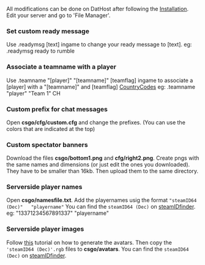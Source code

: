 All modifications can be done on DatHost after following the [Installation](docs/installation.md). Edit your server and go to 'File Manager'.

### **Set custom ready message**
Use .readymsg [text] ingame to change your ready message to [text]. eg: .readymsg ready to rumble 

### **Associate a teamname with a player**
Use .teamname "[player]"  "[teamname]"  [teamflag] ingame to associate a [player] with a "[teamname]" and [teamflag] <a href="https://countrycode.org/" target="_blank">CountryCodes</a> eg: .teamname "player" "Team 1" CH

### **Custom prefix for chat messages**
Open **csgo/cfg/custom.cfg** and change the prefixes. (You can use the colors that are indicated at the top)

### **Custom spectator banners**
Download the files **csgo/bottom1.png** and **cfg/right2.png**. Create pngs with the same names and dimensions (or just edit the ones you downloaded). They have to be smaller than 16kb. Then upload them to the same directory.

### **Serverside player names**
Open **csgo/namesfile.txt**. Add the playernames usig the format ```"steamID64 (Dec)"	"playername"``` You can find the ```steamID64 (Dec)``` on <a href="https://steamidfinder.com/" target="_blank">steamIDfinder</a>. eg: "13371234567891337"	"playername"

### **Serverside player images**
Follow <a href="https://steamcommunity.com/sharedfiles/filedetails/?l=german&id=765964792" target="_blank">this</a> tutorial on how to generate the avatars. Then copy the ```'steamID64 (Dec)'.rgb``` files to **csgo/avatars**. You can find the ```steamID64 (Dec)``` on <a href="https://steamidfinder.com/" target="_blank">steamIDfinder</a>.